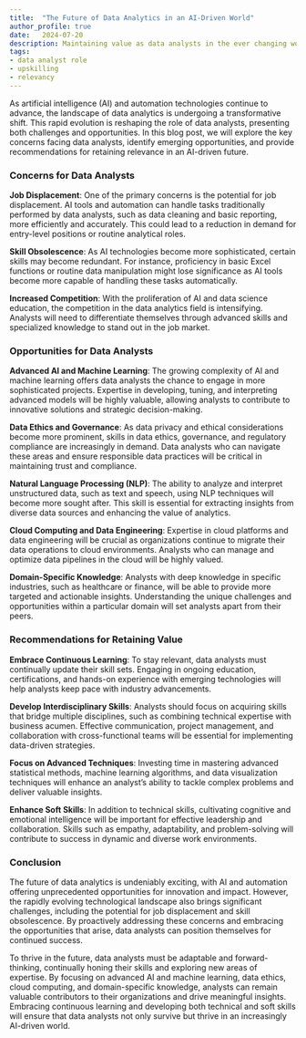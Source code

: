 ```yaml
---
title:  "The Future of Data Analytics in an AI-Driven World"
author_profile: true
date:   2024-07-20
description: Maintaining value as data analysts in the ever changing world of AI.
tags: 
- data analyst role
- upskilling
- relevancy 
---
```


As artificial intelligence (AI) and automation technologies continue to advance, the landscape of data analytics is undergoing a transformative shift. This rapid evolution is reshaping the role of data analysts, presenting both challenges and opportunities. In this blog post, we will explore the key concerns facing data analysts, identify emerging opportunities, and provide recommendations for retaining relevance in an AI-driven future.

### Concerns for Data Analysts

**Job Displacement**: One of the primary concerns is the potential for job displacement. AI tools and automation can handle tasks traditionally performed by data analysts, such as data cleaning and basic reporting, more efficiently and accurately. This could lead to a reduction in demand for entry-level positions or routine analytical roles.

**Skill Obsolescence**: As AI technologies become more sophisticated, certain skills may become redundant. For instance, proficiency in basic Excel functions or routine data manipulation might lose significance as AI tools become more capable of handling these tasks automatically.

**Increased Competition**: With the proliferation of AI and data science education, the competition in the data analytics field is intensifying. Analysts will need to differentiate themselves through advanced skills and specialized knowledge to stand out in the job market.

### Opportunities for Data Analysts

**Advanced AI and Machine Learning**: The growing complexity of AI and machine learning offers data analysts the chance to engage in more sophisticated projects. Expertise in developing, tuning, and interpreting advanced models will be highly valuable, allowing analysts to contribute to innovative solutions and strategic decision-making.

**Data Ethics and Governance**: As data privacy and ethical considerations become more prominent, skills in data ethics, governance, and regulatory compliance are increasingly in demand. Data analysts who can navigate these areas and ensure responsible data practices will be critical in maintaining trust and compliance.

**Natural Language Processing (NLP)**: The ability to analyze and interpret unstructured data, such as text and speech, using NLP techniques will become more sought after. This skill is essential for extracting insights from diverse data sources and enhancing the value of analytics.

**Cloud Computing and Data Engineering**: Expertise in cloud platforms and data engineering will be crucial as organizations continue to migrate their data operations to cloud environments. Analysts who can manage and optimize data pipelines in the cloud will be highly valued.

**Domain-Specific Knowledge**: Analysts with deep knowledge in specific industries, such as healthcare or finance, will be able to provide more targeted and actionable insights. Understanding the unique challenges and opportunities within a particular domain will set analysts apart from their peers.

### Recommendations for Retaining Value

**Embrace Continuous Learning**: To stay relevant, data analysts must continually update their skill sets. Engaging in ongoing education, certifications, and hands-on experience with emerging technologies will help analysts keep pace with industry advancements.

**Develop Interdisciplinary Skills**: Analysts should focus on acquiring skills that bridge multiple disciplines, such as combining technical expertise with business acumen. Effective communication, project management, and collaboration with cross-functional teams will be essential for implementing data-driven strategies.

**Focus on Advanced Techniques**: Investing time in mastering advanced statistical methods, machine learning algorithms, and data visualization techniques will enhance an analyst’s ability to tackle complex problems and deliver valuable insights.

**Enhance Soft Skills**: In addition to technical skills, cultivating cognitive and emotional intelligence will be important for effective leadership and collaboration. Skills such as empathy, adaptability, and problem-solving will contribute to success in dynamic and diverse work environments.

### Conclusion

The future of data analytics is undeniably exciting, with AI and automation offering unprecedented opportunities for innovation and impact. However, the rapidly evolving technological landscape also brings significant challenges, including the potential for job displacement and skill obsolescence. By proactively addressing these concerns and embracing the opportunities that arise, data analysts can position themselves for continued success.

To thrive in the future, data analysts must be adaptable and forward-thinking, continually honing their skills and exploring new areas of expertise. By focusing on advanced AI and machine learning, data ethics, cloud computing, and domain-specific knowledge, analysts can remain valuable contributors to their organizations and drive meaningful insights. Embracing continuous learning and developing both technical and soft skills will ensure that data analysts not only survive but thrive in an increasingly AI-driven world.
